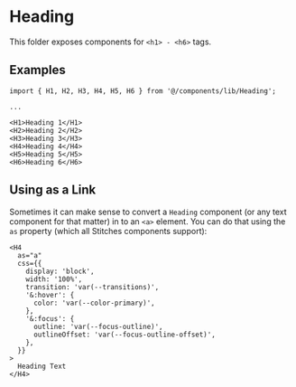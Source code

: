 # Heading

This folder exposes components for `<h1> - <h6>` tags.

## Examples

```tsx
import { H1, H2, H3, H4, H5, H6 } from '@/components/lib/Heading';

...

<H1>Heading 1</H1>
<H2>Heading 2</H2>
<H3>Heading 3</H3>
<H4>Heading 4</H4>
<H5>Heading 5</H5>
<H6>Heading 6</H6>
```

## Using as a Link

Sometimes it can make sense to convert a `Heading` component (or any text component for that matter) in to an `<a>` element. You can do that using the `as` property (which all Stitches components support):

```tsx
<H4
  as="a"
  css={{
    display: 'block',
    width: '100%',
    transition: 'var(--transitions)',
    '&:hover': {
      color: 'var(--color-primary)',
    },
    '&:focus': {
      outline: 'var(--focus-outline)',
      outlineOffset: 'var(--focus-outline-offset)',
    },
  }}
>
  Heading Text
</H4>
```
